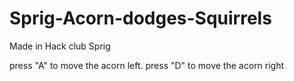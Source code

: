 # Sprig-Acorn-dodges-Squirrels

Made in Hack club Sprig

press "A" to move the acorn left.
press "D" to move the acorn right
